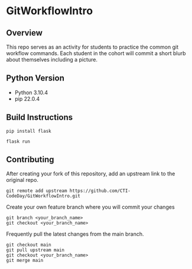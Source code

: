 # GitWorkflowIntro


## Overview

This repo serves as an activity for students to practice the common git workflow commands.  Each student in the cohort will commit a short blurb about themselves including a picture. 

## Python Version

* Python 3.10.4
* pip 22.0.4

## Build Instructions 

```pip install flask```

```flask run```


## Contributing

After creating your fork of this repository, add an upstream link to the original repo. 

```git remote add upstream https://github.com/CTI-CodeDay/GitWorkflowIntro.git```

Create your own feature branch where you will commit your changes

```
git branch <your_branch_name>
git checkout <your_branch_name>
```

Frequently pull the latest changes from the main branch. 

```
git checkout main
git pull upstream main
git checkout <your_branch_name>
git merge main
```
<!-- Temporary change for pull request submission -->
